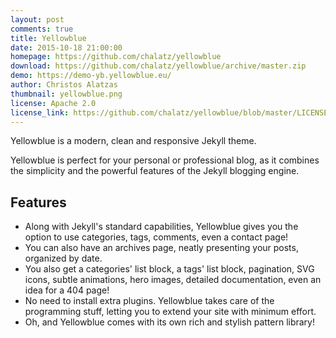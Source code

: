 ```yaml
---
layout: post
comments: true
title: Yellowblue
date: 2015-10-18 21:00:00
homepage: https://github.com/chalatz/yellowblue
download: https://github.com/chalatz/yellowblue/archive/master.zip
demo: https://demo-yb.yellowblue.eu/
author: Christos Alatzas
thumbnail: yellowblue.png
license: Apache 2.0
license_link: https://github.com/chalatz/yellowblue/blob/master/LICENSE
---
```


Yellowblue is a modern, clean and responsive Jekyll theme.

Yellowblue is perfect for your personal or professional blog, as it combines the simplicity and the powerful features of the Jekyll blogging engine.

## Features

* Along with Jekyll's standard capabilities, Yellowblue gives you the option to use categories, tags, comments, even a contact page!
* You can also have an archives page, neatly presenting your posts, organized by date.
* You also get a categories' list block, a tags' list block, pagination, SVG icons, subtle animations, hero images, detailed documentation, even an idea for a 404 page!
* No need to install extra plugins. Yellowblue takes care of the programming stuff, letting you to extend your site with minimum effort.
* Oh, and Yellowblue comes with its own rich and stylish pattern library!
